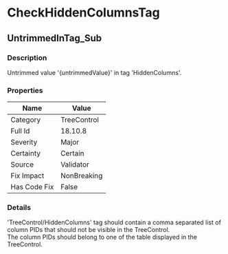 ﻿---  
uid: Validator_18_10_8  
---

# CheckHiddenColumnsTag

## UntrimmedInTag\_Sub

### Description

Untrimmed value '{untrimmedValue}' in tag 'HiddenColumns'.

### Properties

| Name         | Value       |
| ------------ | ----------- |
| Category     | TreeControl |
| Full Id      | 18.10.8     |
| Severity     | Major       |
| Certainty    | Certain     |
| Source       | Validator   |
| Fix Impact   | NonBreaking |
| Has Code Fix | False       |

### Details

'TreeControl\/HiddenColumns' tag should contain a comma separated list of column PIDs that should not be visible in the TreeControl.  
The column PIDs should belong to one of the table displayed in the TreeControl.
